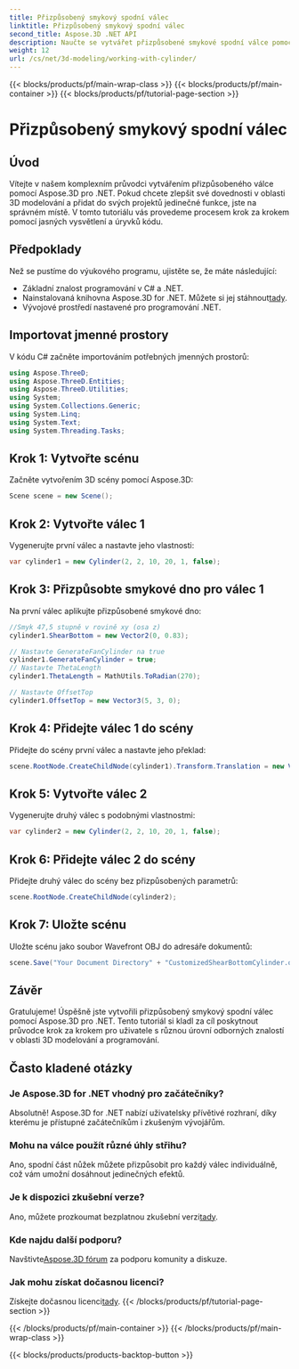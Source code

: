 ```yaml
---
title: Přizpůsobený smykový spodní válec
linktitle: Přizpůsobený smykový spodní válec
second_title: Aspose.3D .NET API
description: Naučte se vytvářet přizpůsobené smykové spodní válce pomocí Aspose.3D for .NET s naším podrobným průvodcem krok za krokem. Zvyšte své dovednosti v oblasti 3D modelování ještě dnes!
weight: 12
url: /cs/net/3d-modeling/working-with-cylinder/
---
```


{{< blocks/products/pf/main-wrap-class >}}
{{< blocks/products/pf/main-container >}}
{{< blocks/products/pf/tutorial-page-section >}}

# Přizpůsobený smykový spodní válec

## Úvod
Vítejte v našem komplexním průvodci vytvářením přizpůsobeného válce pomocí Aspose.3D pro .NET. Pokud chcete zlepšit své dovednosti v oblasti 3D modelování a přidat do svých projektů jedinečné funkce, jste na správném místě. V tomto tutoriálu vás provedeme procesem krok za krokem pomocí jasných vysvětlení a úryvků kódu.
## Předpoklady
Než se pustíme do výukového programu, ujistěte se, že máte následující:
- Základní znalost programování v C# a .NET.
-  Nainstalovaná knihovna Aspose.3D for .NET. Můžete si jej stáhnout[tady](https://releases.aspose.com/3d/net/).
- Vývojové prostředí nastavené pro programování .NET.
## Importovat jmenné prostory
V kódu C# začněte importováním potřebných jmenných prostorů:
```csharp
using Aspose.ThreeD;
using Aspose.ThreeD.Entities;
using Aspose.ThreeD.Utilities;
using System;
using System.Collections.Generic;
using System.Linq;
using System.Text;
using System.Threading.Tasks;
```
## Krok 1: Vytvořte scénu
Začněte vytvořením 3D scény pomocí Aspose.3D:
```csharp
Scene scene = new Scene();
```
## Krok 2: Vytvořte válec 1
Vygenerujte první válec a nastavte jeho vlastnosti:
```csharp
var cylinder1 = new Cylinder(2, 2, 10, 20, 1, false);
```
## Krok 3: Přizpůsobte smykové dno pro válec 1
Na první válec aplikujte přizpůsobené smykové dno:
```csharp
//Smyk 47,5 stupně v rovině xy (osa z)
cylinder1.ShearBottom = new Vector2(0, 0.83); 

// Nastavte GenerateFanCylinder na true
cylinder1.GenerateFanCylinder = true;
// Nastavte ThetaLength
cylinder1.ThetaLength = MathUtils.ToRadian(270);

// Nastavte OffsetTop
cylinder1.OffsetTop = new Vector3(5, 3, 0);
```
## Krok 4: Přidejte válec 1 do scény
Přidejte do scény první válec a nastavte jeho překlad:
```csharp
scene.RootNode.CreateChildNode(cylinder1).Transform.Translation = new Vector3(10, 0, 0);
```
## Krok 5: Vytvořte válec 2
Vygenerujte druhý válec s podobnými vlastnostmi:
```csharp
var cylinder2 = new Cylinder(2, 2, 10, 20, 1, false);
```
## Krok 6: Přidejte válec 2 do scény
Přidejte druhý válec do scény bez přizpůsobených parametrů:
```csharp
scene.RootNode.CreateChildNode(cylinder2);
```
## Krok 7: Uložte scénu
Uložte scénu jako soubor Wavefront OBJ do adresáře dokumentů:
```csharp
scene.Save("Your Document Directory" + "CustomizedShearBottomCylinder.obj", FileFormat.WavefrontOBJ);
```
## Závěr
Gratulujeme! Úspěšně jste vytvořili přizpůsobený smykový spodní válec pomocí Aspose.3D pro .NET. Tento tutoriál si kladl za cíl poskytnout průvodce krok za krokem pro uživatele s různou úrovní odborných znalostí v oblasti 3D modelování a programování.
## Často kladené otázky
### Je Aspose.3D for .NET vhodný pro začátečníky?
Absolutně! Aspose.3D for .NET nabízí uživatelsky přívětivé rozhraní, díky kterému je přístupné začátečníkům i zkušeným vývojářům.
### Mohu na válce použít různé úhly střihu?
Ano, spodní část nůžek můžete přizpůsobit pro každý válec individuálně, což vám umožní dosáhnout jedinečných efektů.
### Je k dispozici zkušební verze?
 Ano, můžete prozkoumat bezplatnou zkušební verzi[tady](https://releases.aspose.com/).
### Kde najdu další podporu?
 Navštivte[Aspose.3D fórum](https://forum.aspose.com/c/3d/18) za podporu komunity a diskuze.
### Jak mohu získat dočasnou licenci?
 Získejte dočasnou licenci[tady](https://purchase.aspose.com/temporary-license/).
{{< /blocks/products/pf/tutorial-page-section >}}

{{< /blocks/products/pf/main-container >}}
{{< /blocks/products/pf/main-wrap-class >}}

{{< blocks/products/products-backtop-button >}}
